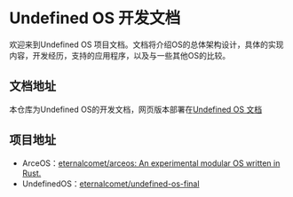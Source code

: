 # Undefined OS 开发文档

欢迎来到Undefined OS 项目文档。文档将介绍OS的总体架构设计，具体的实现内容，开发经历，支持的应用程序，以及与一些其他OS的比较。

## 文档地址

本仓库为Undefined OS的开发文档，网页版本部署在[Undefined OS 文档](https://undefined-os.github.io/doc/)

## 项目地址

- ArceOS：[eternalcomet/arceos: An experimental modular OS written in Rust.](https://github.com/eternalcomet/arceos)
- UndefinedOS：[eternalcomet/undefined-os-final](https://github.com/eternalcomet/undefined-os-final)
